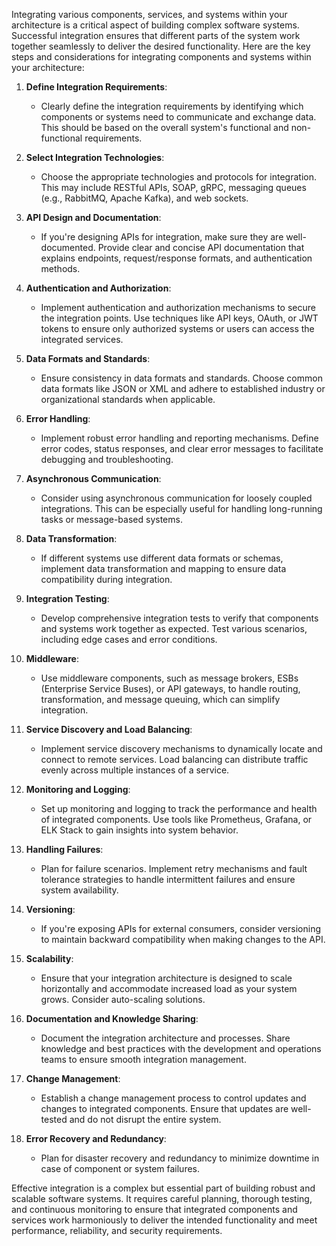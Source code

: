 Integrating various components, services, and systems within your architecture is a critical aspect of building complex software systems. Successful integration ensures that different parts of the system work together seamlessly to deliver the desired functionality. Here are the key steps and considerations for integrating components and systems within your architecture:

1. **Define Integration Requirements**:
   - Clearly define the integration requirements by identifying which components or systems need to communicate and exchange data. This should be based on the overall system's functional and non-functional requirements.

2. **Select Integration Technologies**:
   - Choose the appropriate technologies and protocols for integration. This may include RESTful APIs, SOAP, gRPC, messaging queues (e.g., RabbitMQ, Apache Kafka), and web sockets.

3. **API Design and Documentation**:
   - If you're designing APIs for integration, make sure they are well-documented. Provide clear and concise API documentation that explains endpoints, request/response formats, and authentication methods.

4. **Authentication and Authorization**:
   - Implement authentication and authorization mechanisms to secure the integration points. Use techniques like API keys, OAuth, or JWT tokens to ensure only authorized systems or users can access the integrated services.

5. **Data Formats and Standards**:
   - Ensure consistency in data formats and standards. Choose common data formats like JSON or XML and adhere to established industry or organizational standards when applicable.

6. **Error Handling**:
   - Implement robust error handling and reporting mechanisms. Define error codes, status responses, and clear error messages to facilitate debugging and troubleshooting.

7. **Asynchronous Communication**:
   - Consider using asynchronous communication for loosely coupled integrations. This can be especially useful for handling long-running tasks or message-based systems.

8. **Data Transformation**:
   - If different systems use different data formats or schemas, implement data transformation and mapping to ensure data compatibility during integration.

9. **Integration Testing**:
   - Develop comprehensive integration tests to verify that components and systems work together as expected. Test various scenarios, including edge cases and error conditions.

10. **Middleware**:
    - Use middleware components, such as message brokers, ESBs (Enterprise Service Buses), or API gateways, to handle routing, transformation, and message queuing, which can simplify integration.

11. **Service Discovery and Load Balancing**:
    - Implement service discovery mechanisms to dynamically locate and connect to remote services. Load balancing can distribute traffic evenly across multiple instances of a service.

12. **Monitoring and Logging**:
    - Set up monitoring and logging to track the performance and health of integrated components. Use tools like Prometheus, Grafana, or ELK Stack to gain insights into system behavior.

13. **Handling Failures**:
    - Plan for failure scenarios. Implement retry mechanisms and fault tolerance strategies to handle intermittent failures and ensure system availability.

14. **Versioning**:
    - If you're exposing APIs for external consumers, consider versioning to maintain backward compatibility when making changes to the API.

15. **Scalability**:
    - Ensure that your integration architecture is designed to scale horizontally and accommodate increased load as your system grows. Consider auto-scaling solutions.

16. **Documentation and Knowledge Sharing**:
    - Document the integration architecture and processes. Share knowledge and best practices with the development and operations teams to ensure smooth integration management.

17. **Change Management**:
    - Establish a change management process to control updates and changes to integrated components. Ensure that updates are well-tested and do not disrupt the entire system.

18. **Error Recovery and Redundancy**:
    - Plan for disaster recovery and redundancy to minimize downtime in case of component or system failures.

Effective integration is a complex but essential part of building robust and scalable software systems. It requires careful planning, thorough testing, and continuous monitoring to ensure that integrated components and services work harmoniously to deliver the intended functionality and meet performance, reliability, and security requirements.